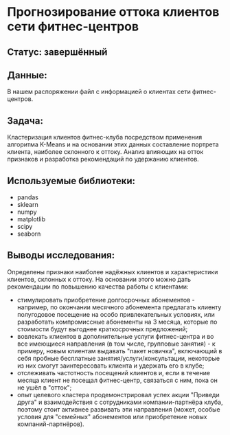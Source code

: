 # Прогнозирование оттока клиентов сети фитнес-центров
## Статус: завершённый
## Данные:
В нашем распоряжении файл с информацией о клиентах сети фитнес-центров.
## Задача:
Кластеризация клиентов фитнес-клуба посредством применения алгоритма K-Means и на основании этих данных составление портрета клиента, наиболее склонного к оттоку. Анализ влияющих на отток признаков и разработка рекомендаций по удержанию клиентов.
## Используемые библиотеки:
- pandas
- sklearn 
- numpy 
- matplotlib 
- scipy
- seaborn 
## Выводы исследования:
Определены признаки наиболее надёжных клиентов и характеристики клиентов, склонных к оттоку. На основании этого можно дать рекомендации по повышению качества работы с клиентами:
- стимулировать приобретение долгосрочных абонементов - например, по окончании месячного абонемента предлагать клиенту полугодовое посещение на особо привлекательных условиях, или разработать компромиссные абонементы на 3 месяца, которые по стоимости будут выгоднее краткосрочных предложений;
- вовлекать клиентов в дополнительные услуги фитнес-центра и во все имеющиеся направления (в том числе, групповые занятия) - к примеру, новым клиентам выдавать "пакет новичка", включающий в себя пробные бесплатные занятия/услуги/консультации, некоторые из них смогут заинтересовать клиента и удержать его в клубе;
- отслеживать частотность посещений клиентов и, если в течение месяца клиент не посещал фитнес-центр, связаться с ним, пока он не ушёл в "отток";
- опыт целевого кластера продемонстрировал успех акции "Приведи друга" и взаимодействия с сотрудниками компании-партнёра клуба, поэтому стоит активнее развивать эти направления (может, особые условия для "семейных" абонементов или приобретение новых компаний-партнёров).
